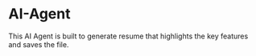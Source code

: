 # AI-Agent

This AI Agent is built to generate resume that highlights the key features and saves the file.
